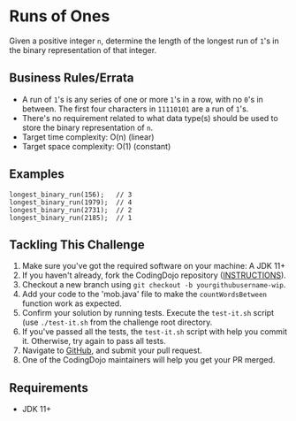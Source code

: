 # Runs of Ones

Given a positive integer `n`, determine the length of the longest run of `1`'s in the binary representation of that integer.

## Business Rules/Errata

- A run of `1`'s is any series of one or more `1`'s in a row, with no `0`'s in between. The first four characters in `11110101` are a run of `1`'s.
- There's no requirement related to what data type(s) should be used to store the binary representation of `n`.
- Target time complexity: O(n) (linear)
- Target space complexity: O(1) (constant)

## Examples

```
longest_binary_run(156);   // 3
longest_binary_run(1979);  // 4
longest_binary_run(2731);  // 2
longest_binary_run(2185);  // 1
```

## Tackling This Challenge

1. Make sure you've got the required software on your machine: A JDK 11+
1. If you haven't already, fork the CodingDojo repository ([INSTRUCTIONS](https://docs.github.com/en/github/getting-started-with-github/fork-a-repo)).
1. Checkout a new branch using `git checkout -b yourgithubusername-wip`.
1. Add your code to the 'mob.java' file to make the `countWordsBetween` function work as expected.
1. Confirm your solution by running tests. Execute the `test-it.sh` script (use `./test-it.sh` from the challenge root directory.
1. If you've passed all the tests, the `test-it.sh` script with help you commit it. Otherwise, try again to pass all tests.
1. Navigate to [GitHub](https://github.com/codeconnector/CodingDojo), and submit your pull request.
1. One of the CodingDojo maintainers will help you get your PR merged.

## Requirements

- JDK 11+
